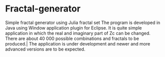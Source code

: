# Fractal-generator
Simple fractal generator using Julia fractal set
The program is developed in Java using Window application plugin for Eclipse.
It is quite simple application in which the real and imaginary part of Zc can be changed.
There are about 40 000 possible combinations and fractals to be produced.|
The application is under development and newer and more advanced versions are to be expected.
